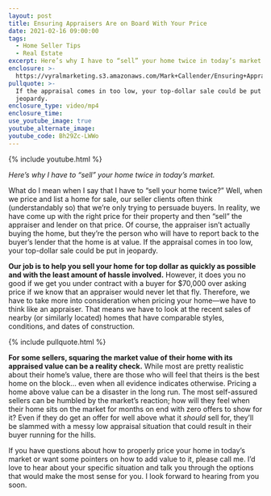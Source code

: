 ```yaml
---
layout: post
title: Ensuring Appraisers Are on Board With Your Price
date: 2021-02-16 09:00:00
tags:
  - Home Seller Tips
  - Real Estate
excerpt: Here’s why I have to “sell” your home twice in today’s market.
enclosure: >-
  https://vyralmarketing.s3.amazonaws.com/Mark+Callender/Ensuring+Appraisers+Are+On+Board+With+Your+Price.mp4
pullquote: >-
  If the appraisal comes in too low, your top-dollar sale could be put in
  jeopardy.
enclosure_type: video/mp4
enclosure_time:
use_youtube_image: true
youtube_alternate_image:
youtube_code: Bh29Zc-LWWo
---
```


{% include youtube.html %}

*Here’s why I have to “sell” your home twice in today’s market.*

What do I mean when I say that I have to “sell your home twice?” Well, when we price and list a home for sale, our seller clients often think (understandably so) that we’re only trying to persuade buyers. In reality, we have come up with the right price for their property and then “sell” the appraiser and lender on that price. Of course, the appraiser isn’t actually buying the home, but they’re the person who will have to report back to the buyer’s lender that the home is at value. If the appraisal comes in too low, your top-dollar sale could be put in jeopardy.&nbsp;

**Our job is to help you sell your home for top dollar as quickly as possible and with the least amount of hassle involved.** However, it does you no good if we get you under contract with a buyer for $70,000 over asking price if we know that an appraiser would never let that fly. Therefore, we have to take more into consideration when pricing your home—we have to think like an appraiser. That means we have to look at the recent sales of nearby (or similarly located) homes that have comparable styles, conditions, and dates of construction.&nbsp;

{% include pullquote.html %}

**For some sellers, squaring the market value of their home with its appraised value can be a reality check.** While most are pretty realistic about their home’s value, there are those who will feel that theirs is the best home on the block… even when all evidence indicates otherwise. Pricing a home above value can be a disaster in the long run. The most self-assured sellers can be humbled by the market’s reaction; how will they feel when their home sits on the market for months on end with zero offers to show for it? Even if they do get an offer for well above what it *should* sell for, they’ll be slammed with a messy low appraisal situation that could result in their buyer running for the hills.&nbsp;

If you have questions about how to properly price your home in today’s market or want some pointers on how to add value to it, please call me. I’d love to hear about your specific situation and talk you through the options that would make the most sense for you. I look forward to hearing from you soon.
